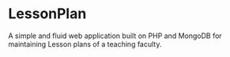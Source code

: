 # LessonPlan
A simple and fluid web application built on PHP and MongoDB for maintaining Lesson plans of a teaching faculty.
